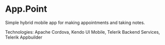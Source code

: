App.Point
=========

Simple hybrid mobile app for making appointments and taking notes. 

Technologies: Apache Cordova, Kendo UI Mobile, Telerik Backend Services, Telerik Appbuilder
